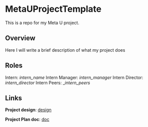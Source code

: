 # MetaUProjectTemplate
This is a repo for my Meta U project. 

## Overview
Here I will write a brief description of what my project does

## Roles
Intern: _intern_name_
Intern Manager: _intern_manager_
Intern Director: _intern_director_
Intern Peers: __intern_peers_

## Links
**Project design**: [design](<link to design doc>)

**Project Plan doc**: [doc](https://docs.google.com/document/d/1jUlPYhnKjjHbRNjVnr-RFTWEyAm_HhHe8Sgtepokj_A/edit?tab=t.0#heading=h.6b6nbvhbbspp)
